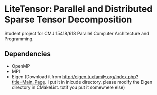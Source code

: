 # LiteTensor: Parallel and Distributed Sparse Tensor Decomposition 
Student project for CMU 15418/618 Parallel Computer Architecture and Programming.

## Dependencies
* OpenMP
* MPI
* Eigen (Download it from http://eigen.tuxfamily.org/index.php?title=Main_Page. I put it in inlcude directory, please modify the Eigen directory in CMakeList. txtif you put it somewhere else)
